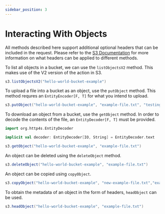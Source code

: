 ```yaml
---
sidebar_position: 3
---
```


# Interacting With Objects

All methods described here support additional optional headers that can be included in the request. Please refer to the [S3 Documentation](https://docs.aws.amazon.com/AmazonS3/latest/API/API_Operations_Amazon_Simple_Storage_Service.html) for more information on what headers can be applied to different methods. 

To list all objects in a bucket, we can use the `listObjectsV2` method. This makes use of the V2 version of the action in S3.

```scala mdoc:to-string
s3.listObjectsV2("hello-world-bucket-example")
```

To upload a file into a bucket as an object, use the `putObject` method. This method requres an `EntityEncoder[F, T]` for what you intend to upload. 

```scala mdoc:to-string
s3.putObject("hello-world-bucket-example", "example-file.txt", "testing-file")
```

To download an object from a bucket, use the `getObject` method. In order to decode the contents of the file, an `EntityDecoder[F, T]` must be provided.

```scala mdoc:to-string
import org.http4s.EntityDecoder

implicit val decoder: EntityDecoder[IO, String] = EntityDecoder.text

s3.getObject("hello-world-bucket-example", "example-file.txt")
```

An object can be deleted using the `deleteObject` method. 

```scala mdoc:to-string
s3.deleteObject("hello-world-bucket-example", "example-file.txt")
```

An object can be copied using `copyObject`.

```scala mdoc:to-string
s3.copyObject("hello-world-bucket-example", "new-example-file.txt","example-file.txt")
```

To obtain the metadata of an object in the form of headers, `headObject` can be used. 

```scala mdoc:to-string
s3.headObject("hello-world-bucket-example", "example-file.txt")
```
